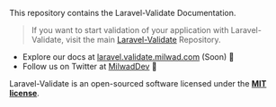 This repository contains the Laravel-Validate Documentation.

> If you want to start validation of your application with Laravel-Validate, visit the main [Laravel-Validate](https://github.com/milwad-dev/laravel-validate) Repository.

- Explore our docs at [laravel.validate.milwad.com](https://laravel.validate.milwad.com) (Soon) 🎁
- Follow us on Twitter at [MilwadDev](https://twitter.com/MilwadDev) 🎁

Laravel-Validate is an open-sourced software licensed under the **[MIT license](https://opensource.org/licenses/MIT)**.

